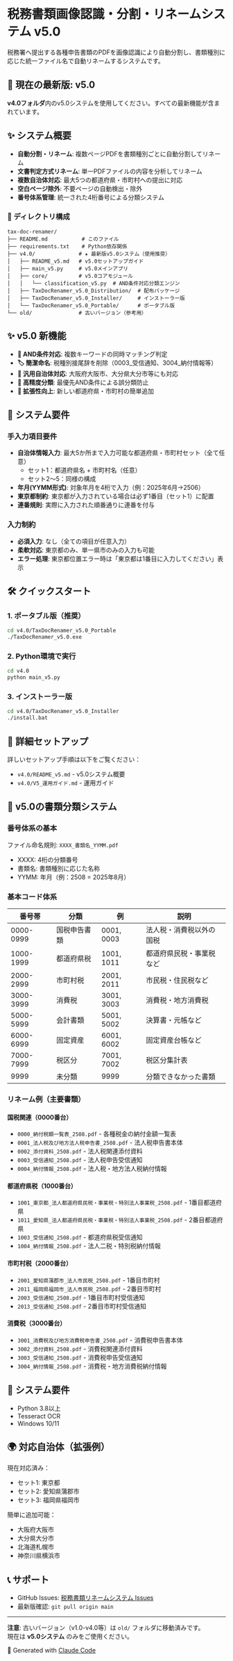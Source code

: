 # 税務書類画像認識・分割・リネームシステム v5.0

税務署へ提出する各種申告書類のPDFを画像認識により自動分割し、書類種別に応じた統一ファイル名で自動リネームするシステムです。

## 🚀 現在の最新版: v5.0

**v4.0フォルダ**内のv5.0システムを使用してください。すべての最新機能が含まれています。

## ✨ システム概要

- **自動分割・リネーム**: 複数ページPDFを書類種別ごとに自動分割してリネーム
- **文書判定方式リネーム**: 単一PDFファイルの内容を分析してリネーム
- **複数自治体対応**: 最大5つの都道府県・市町村への提出に対応
- **空白ページ除外**: 不要ページの自動検出・除外
- **番号体系管理**: 統一された4桁番号による分類システム

### 📁 ディレクトリ構成
```
tax-doc-renamer/
├── README.md           # このファイル  
├── requirements.txt    # Python依存関係
├── v4.0/              # ★ 最新版v5.0システム（使用推奨）
│   ├── README_v5.md   # v5.0セットアップガイド
│   ├── main_v5.py     # v5.0メインアプリ
│   ├── core/          # v5.0コアモジュール
│   │   └── classification_v5.py  # AND条件対応分類エンジン
│   ├── TaxDocRenamer_v5.0_Distribution/  # 配布パッケージ
│   ├── TaxDocRenamer_v5.0_Installer/     # インストーラー版
│   └── TaxDocRenamer_v5.0_Portable/      # ポータブル版
└── old/               # 古いバージョン（参考用）
```

## ✨ v5.0 新機能
- **🎯 AND条件対応**: 複数キーワードの同時マッチング判定
- **🏷️ 簡潔命名**: 税種別接尾辞を削除（0003_受信通知、3004_納付情報等）
- **📍 汎用自治体対応**: 大阪府大阪市、大分県大分市等にも対応
- **🧠 高精度分類**: 最優先AND条件による誤分類防止
- **🔧 拡張性向上**: 新しい都道府県・市町村の簡単追加

## 🎯 システム要件

### 手入力項目要件
- **自治体情報入力**: 最大5か所まで入力可能な都道府県・市町村セット（全て任意）
  - セット1：都道府県名 + 市町村名（任意）
  - セット2〜5：同様の構成
- **年月(YYMM形式)**: 対象年月を4桁で入力（例：2025年6月→2506）
- **東京都制約**: 東京都が入力されている場合は必ず1番目（セット1）に配置
- **連番規則**: 実際に入力された順番通りに連番を付与

### 入力制約
- **必須入力**: なし（全ての項目が任意入力）
- **柔軟対応**: 東京都のみ、単一県市のみの入力も可能
- **エラー処理**: 東京都位置エラー時は「東京都は1番目に入力してください」表示

## 🛠️ クイックスタート

### 1. ポータブル版（推奨）
```bash
cd v4.0/TaxDocRenamer_v5.0_Portable
./TaxDocRenamer_v5.0.exe
```

### 2. Python環境で実行
```bash
cd v4.0
python main_v5.py
```

### 3. インストーラー版
```bash
cd v4.0/TaxDocRenamer_v5.0_Installer
./install.bat
```

## 📖 詳細セットアップ
詳しいセットアップ手順は以下をご覧ください：
- `v4.0/README_v5.md` - v5.0システム概要
- `v4.0/V5_運用ガイド.md` - 運用ガイド

## 🎯 v5.0の書類分類システム

### 番号体系の基本
ファイル命名規則: `XXXX_書類名_YYMM.pdf`
- XXXX: 4桁の分類番号
- 書類名: 書類種別に応じた名称
- YYMM: 年月（例：2508 = 2025年8月）

### 基本コード体系

| 番号帯 | 分類 | 例 | 説明 |
|--------|------|----|----|
| 0000-0999 | 国税申告書類 | 0001, 0003 | 法人税・消費税以外の国税 |
| 1000-1999 | 都道府県税 | 1001, 1011 | 都道府県民税・事業税など |
| 2000-2999 | 市町村税 | 2001, 2011 | 市民税・住民税など |
| 3000-3999 | 消費税 | 3001, 3003 | 消費税・地方消費税 |
| 5000-5999 | 会計書類 | 5001, 5002 | 決算書・元帳など |
| 6000-6999 | 固定資産 | 6001, 6002 | 固定資産台帳など |
| 7000-7999 | 税区分 | 7001, 7002 | 税区分集計表 |
| 9999 | 未分類 | 9999 | 分類できなかった書類 |

### リネーム例（主要書類）

#### 国税関連（0000番台）
- `0000_納付税額一覧表_2508.pdf` - 各種税金の納付金額一覧表
- `0001_法人税及び地方法人税申告書_2508.pdf` - 法人税申告書本体
- `0002_添付資料_2508.pdf` - 法人税関連添付資料
- `0003_受信通知_2508.pdf` - 法人税申告受信通知
- `0004_納付情報_2508.pdf` - 法人税・地方法人税納付情報

#### 都道府県税（1000番台）
- `1001_東京都_法人都道府県民税・事業税・特別法人事業税_2508.pdf` - 1番目都道府県
- `1011_愛知県_法人都道府県民税・事業税・特別法人事業税_2508.pdf` - 2番目都道府県
- `1003_受信通知_2508.pdf` - 都道府県税受信通知
- `1004_納付情報_2508.pdf` - 法人二税・特別税納付情報

#### 市町村税（2000番台）
- `2001_愛知県蒲郡市_法人市民税_2508.pdf` - 1番目市町村
- `2011_福岡県福岡市_法人市民税_2508.pdf` - 2番目市町村
- `2003_受信通知_2508.pdf` - 1番目市町村受信通知
- `2013_受信通知_2508.pdf` - 2番目市町村受信通知

#### 消費税（3000番台）
- `3001_消費税及び地方消費税申告書_2508.pdf` - 消費税申告書本体
- `3002_添付資料_2508.pdf` - 消費税関連添付資料
- `3003_受信通知_2508.pdf` - 消費税申告受信通知
- `3004_納付情報_2508.pdf` - 消費税・地方消費税納付情報

## 🔧 システム要件
- Python 3.8以上
- Tesseract OCR
- Windows 10/11

## 🌍 対応自治体（拡張例）
現在対応済み：
- セット1: 東京都
- セット2: 愛知県蒲郡市  
- セット3: 福岡県福岡市

簡単に追加可能：
- 大阪府大阪市
- 大分県大分市
- 北海道札幌市
- 神奈川県横浜市

## 📞 サポート
- GitHub Issues: [税務書類リネームシステム Issues](https://github.com/Ezark213/tax-doc-renamer/issues)
- 最新版確認: `git pull origin main`

---
**注意**: 古いバージョン（v1.0-v4.0等）は `old/` フォルダに移動済みです。  
現在は **v5.0システム** のみをご使用ください。

🤖 Generated with [Claude Code](https://claude.ai/code)